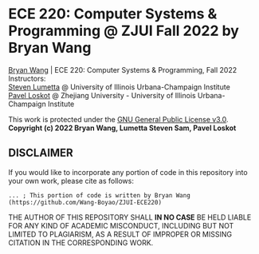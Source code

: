 # ECE 220: Computer Systems & Programming @ ZJUI Fall 2022 by Bryan Wang
[Bryan Wang](https://github.com/Wang-Boyao) | ECE 220: Computer Systems & Programming, Fall 2022  
Instructors:  
[Steven Lumetta](https://ece.illinois.edu/about/directory/faculty/lumetta) @ University of Illinois Urbana-Champaign Institute  
[Pavel Loskot](https://zjui.intl.zju.edu.cn/node/1076) @ Zhejiang University - University of Illinois Urbana-Champaign Institute  

This work is protected under the [GNU General Public License v3.0](https://www.gnu.org/licenses/gpl-3.0.en.html).  
**Copyright (c) 2022 Bryan Wang, Lumetta Steven Sam, Pavel Loskot**

## DISCLAIMER
If you would like to incorporate any portion of code in this repository into your own work, please cite as follows:

```
... ; This portion of code is written by Bryan Wang (https://github.com/Wang-Boyao/ZJUI-ECE220)
```

THE AUTHOR OF THIS REPOSITORY SHALL **IN NO CASE** BE HELD LIABLE FOR ANY KIND OF ACADEMIC MISCONDUCT, INCLUDING BUT NOT LIMITED TO PLAGIARISM, AS A RESULT OF IMPROPER OR MISSING CITATION IN THE CORRESPONDING WORK.
